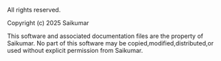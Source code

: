 All rights reserved.

Copyright (c) 2025 Saikumar

This software and associated documentation files are the property of Saikumar.
No part of this software may be copied,modified,distributed,or used without explicit permission from Saikumar.

